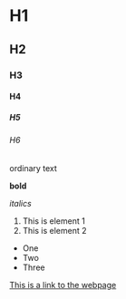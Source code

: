 # H1
## H2
### H3
#### H4
##### H5
###### H6

ordinary text

**bold**

*italics*

1. This is element 1
2. This is element 2

* One
* Two
* Three

[This is a link to the webpage](https://kqding.github.io/testRepo/index.html)
